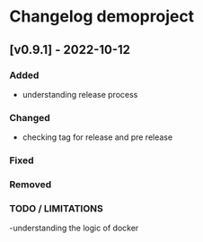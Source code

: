 # Changelog demoproject
[//]: <> (Latest version number for doxygen action)

## [v0.9.1] - 2022-10-12 


### Added 
- understanding release process

### Changed
-  checking tag for release and pre release

### Fixed
### Removed
### TODO / LIMITATIONS
-understanding the logic of docker
